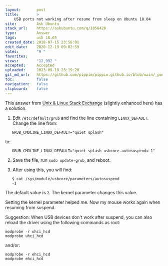 ```yaml
---
layout:       post
title:        >
    USB ports not working after resume from sleep on Ubuntu 18.04
site:         Ask Ubuntu
stack_url:    https://askubuntu.com/q/1056420
type:         Answer
tags:         usb 18.04
created_date: 2018-07-15 23:56:01
edit_date:    2020-12-19 09:02:59
votes:        "9 "
favorites:    
views:        "12,992 "
accepted:     Accepted
uploaded:     2023-09-19 23:19:20
git_md_url:   https://github.com/pippim/pippim.github.io/blob/main/_posts/2018/2018-07-15-USB-ports-not-working-after-resume-from-sleep-on-Ubuntu-18.04.md
toc:          false
navigation:   false
clipboard:    false
---
```


This answer from [Unix & Linux Stack Exchange][1] (slightly enhanced here) has a solution.

1. Edit `/etc/default/grub` and find the line containing `LINUX_DEFAULT`. Change the line from:

``` 
   GRUB_CMDLINE_LINUX_DEFAULT="quiet splash"
```

   to:

``` 
   GRUB_CMDLINE_LINUX_DEFAULT="quiet splash usbcore.autosuspend=-1"
```

2. Save the file, run `sudo update-grub`, and reboot.

3. After using this, you will find:

``` 
   $ cat /sys/module/usbcore/parameters/autosuspend
   -1
```

   The default value is `2`. The kernel parameter changes this value.

Setting the kernel parameter helped me. Now my mouse works again when resuming from suspend.

Suggestion: When USB devices don't work after suspend, you can also reload the driver using the following commands as root:

``` 
modprobe -r uhci_hcd
modprobe uhci_hcd
```

and/or:

``` 
modprobe -r ehci_hcd
modprobe ehci_hcd
```


  [1]: https://unix.stackexchange.com/a/342953/322816

